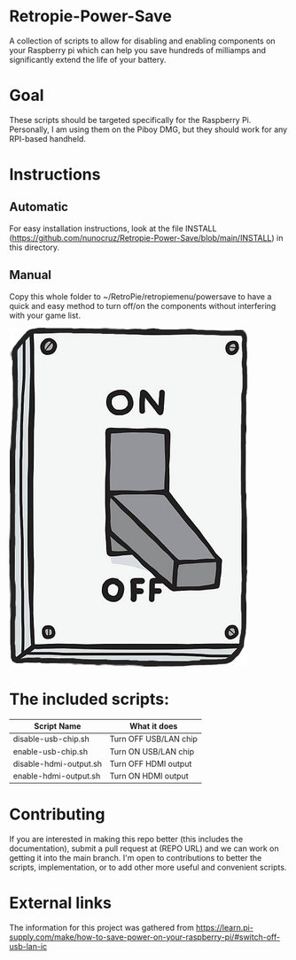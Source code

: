 # Retropie-Power-Save
A collection of scripts to allow for disabling and enabling components on your Raspberry pi which can help you save hundreds of milliamps and significantly extend the life of your battery.

# Goal
These scripts should be targeted specifically for the Raspberry Pi. Personally, I am using them on the Piboy DMG, but they should work for any RPI-based handheld.

# Instructions
## Automatic
For easy installation instructions, look at the file INSTALL (https://github.com/nunocruz/Retropie-Power-Save/blob/main/INSTALL) in this directory.

## Manual
Copy this whole folder to ~/RetroPie/retropiemenu/powersave to have a quick and easy method to turn off/on the components without interfering with your game list. 

![Image of the power save folder this script adds in RetroPie's EmulationStation Menu](https://raw.githubusercontent.com/nunocruz/Retropie-Power-Save/main/on-off-switch.png)

# The included scripts:

| Script Name               | What it does              |
| --- | --- |
|disable-usb-chip.sh        | Turn OFF USB/LAN chip         |
|enable-usb-chip.sh         | Turn ON USB/LAN chip          |
|disable-hdmi-output.sh     | Turn OFF HDMI output      |
|enable-hdmi-output.sh      | Turn ON HDMI output       |

# Contributing
If you are interested in making this repo better (this includes the documentation), submit a pull request at (REPO URL) and we can work on getting it into the main branch. I'm open to contributions to better the scripts, implementation, or to add other more useful and convenient scripts.

# External links
The information for this project was gathered from https://learn.pi-supply.com/make/how-to-save-power-on-your-raspberry-pi/#switch-off-usb-lan-ic